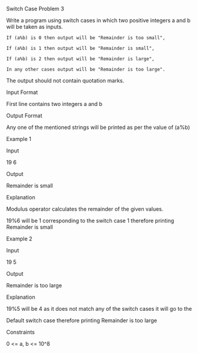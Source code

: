 Switch Case Problem 3

Write a program using switch cases in which two positive integers a and b will be taken as inputs.

    If (a%b) is 0 then output will be "Remainder is too small",

    If (a%b) is 1 then output will be "Remainder is small",

    If (a%b) is 2 then output will be "Remainder is large",

    In any other cases output will be "Remainder is too large".

The output should not contain quotation marks.

Input Format

First line contains two integers a and b

Output Format

Any one of the mentioned strings will be printed as per the value of (a%b)

Example 1

Input

19 6

Output

Remainder is small

Explanation

Modulus operator calculates the remainder of the given values.

19%6 will be 1 corresponding to the switch case 1 therefore printing Remainder is small

Example 2

Input

19 5

Output

Remainder is too large

Explanation

19%5 will be 4 as it does not match any of the switch cases it will go to the

Default switch case therefore printing Remainder is too large

Constraints

0 <= a, b <= 10^8

